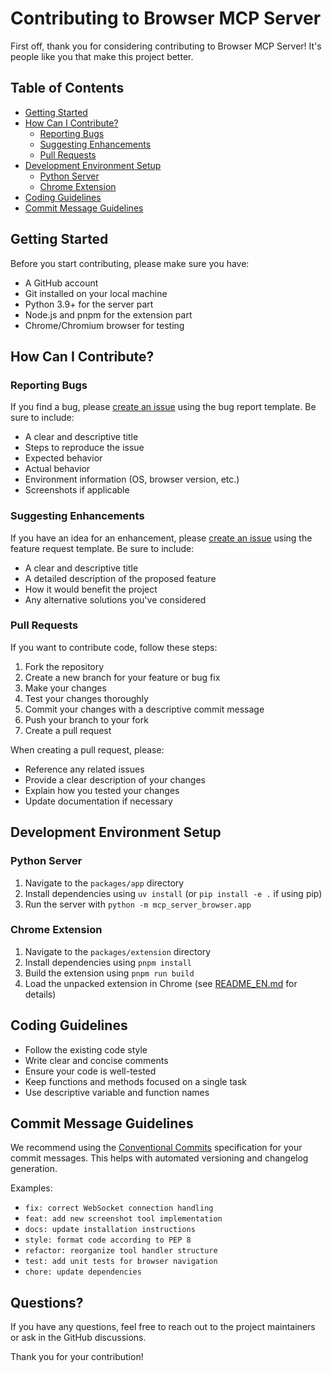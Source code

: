 # Contributing to Browser MCP Server

First off, thank you for considering contributing to Browser MCP Server! It's people like you that make this project better.

## Table of Contents
- [Getting Started](#getting-started)
- [How Can I Contribute?](#how-can-i-contribute)
  - [Reporting Bugs](#reporting-bugs)
  - [Suggesting Enhancements](#suggesting-enhancements)
  - [Pull Requests](#pull-requests)
- [Development Environment Setup](#development-environment-setup)
  - [Python Server](#python-server)
  - [Chrome Extension](#chrome-extension)
- [Coding Guidelines](#coding-guidelines)
- [Commit Message Guidelines](#commit-message-guidelines)

## Getting Started

Before you start contributing, please make sure you have:
- A GitHub account
- Git installed on your local machine
- Python 3.9+ for the server part
- Node.js and pnpm for the extension part
- Chrome/Chromium browser for testing

## How Can I Contribute?

### Reporting Bugs

If you find a bug, please [create an issue](https://github.com/hihuzhen/browser-mcp/issues/new?template=bug_report.md) using the bug report template. Be sure to include:
- A clear and descriptive title
- Steps to reproduce the issue
- Expected behavior
- Actual behavior
- Environment information (OS, browser version, etc.)
- Screenshots if applicable

### Suggesting Enhancements

If you have an idea for an enhancement, please [create an issue](https://github.com/hihuzhen/browser-mcp/issues/new?template=feature_request.md) using the feature request template. Be sure to include:
- A clear and descriptive title
- A detailed description of the proposed feature
- How it would benefit the project
- Any alternative solutions you've considered

### Pull Requests

If you want to contribute code, follow these steps:

1. Fork the repository
2. Create a new branch for your feature or bug fix
3. Make your changes
4. Test your changes thoroughly
5. Commit your changes with a descriptive commit message
6. Push your branch to your fork
7. Create a pull request

When creating a pull request, please:
- Reference any related issues
- Provide a clear description of your changes
- Explain how you tested your changes
- Update documentation if necessary

## Development Environment Setup

### Python Server

1. Navigate to the `packages/app` directory
2. Install dependencies using `uv install` (or `pip install -e .` if using pip)
3. Run the server with `python -m mcp_server_browser.app`

### Chrome Extension

1. Navigate to the `packages/extension` directory
2. Install dependencies using `pnpm install`
3. Build the extension using `pnpm run build`
4. Load the unpacked extension in Chrome (see [README_EN.md](../README_EN.md#quick-start) for details)

## Coding Guidelines

- Follow the existing code style
- Write clear and concise comments
- Ensure your code is well-tested
- Keep functions and methods focused on a single task
- Use descriptive variable and function names

## Commit Message Guidelines

We recommend using the [Conventional Commits](https://www.conventionalcommits.org/en/v1.0.0/) specification for your commit messages. This helps with automated versioning and changelog generation.

Examples:
- `fix: correct WebSocket connection handling`
- `feat: add new screenshot tool implementation`
- `docs: update installation instructions`
- `style: format code according to PEP 8`
- `refactor: reorganize tool handler structure`
- `test: add unit tests for browser navigation`
- `chore: update dependencies`

## Questions?

If you have any questions, feel free to reach out to the project maintainers or ask in the GitHub discussions.

Thank you for your contribution!